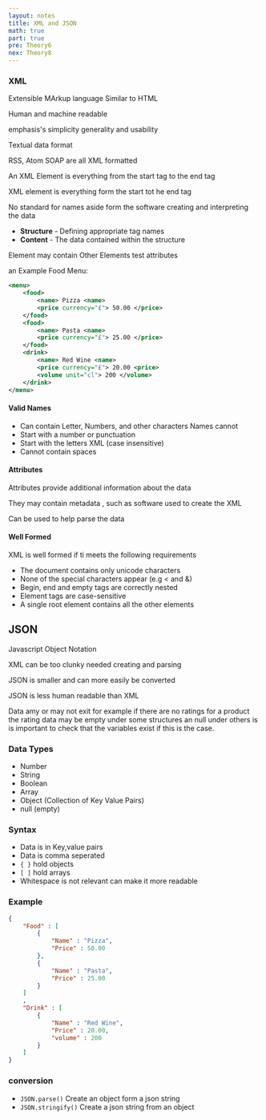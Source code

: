 ```yaml
---
layout: notes
title: XML and JSON
math: true
part: true
pre: Theory6
nex: Theory8
---
```



### XML
Extensible MArkup language
Similar to HTML

Human and machine readable

emphasis's simplicity  generality and usability

Textual data format

RSS, Atom SOAP are all XML formatted

An XML Element is everything from the start tag to the end tag

XML element is everything form the start tot he end tag

No standard for names aside form the software creating and interpreting the data

* __Structure__ - Defining appropriate tag names
* __Content__ - The data contained within the structure


Element may contain
    Other Elements
    test
    attributes

an Example Food Menu:
``` XML
<menu>
    <food>
        <name> Pizza <name>
        <price currency="£"> 50.00 </price>
    </food>
    <food>
        <name> Pasta <name>
        <price currency="£"> 25.00 </price>
    </food>
    <drink>
        <name> Red Wine <name>
        <price currency="£"> 20.00 <price>
        <volume unit="cl"> 200 </volume>
    </drink>
</menu>
```
#### Valid Names
* Can contain Letter, Numbers, and other characters
Names cannot
* Start with a number or punctuation
* Start with the letters XML (case insensitive)
* Cannot contain spaces

#### Attributes
Attributes provide additional information about the data

They may contain metadata , such as software used to create the XML

Can be used to help parse the data

#### Well Formed
XML is well formed if ti meets the following requirements
* The document contains only unicode characters
* None of the special characters appear (e.g < and &)
* Begin, end and empty tags are correctly nested
* Element tags are case-sensitive
* A single root element contains all the other elements


## JSON
Javascript Object Notation

XML can be too clunky needed creating and parsing 

JSON is smaller and can more easily be converted

JSON is less human readable than XML

Data amy or may not exit for example if there are no ratings for a product the
rating data may be empty under some structures an null under others is is important to check that the variables exist if this is the case.

### Data Types
* Number
* String
* Boolean
* Array
* Object (Collection of Key Value Pairs)
* null (empty)

### Syntax
* Data is in Key,value pairs
* Data is comma seperated
* `{ }` hold objects
* `[ ]` hold arrays
* Whitespace is not relevant can make it more readable

### Example
``` JSON
{
    "Food" : [
        {
            "Name" : "Pizza",
            "Price" : 50.00
        },
        {
            "Name" : "Pasta",
            "Price" : 25.00
        }
    ]
    ,
    "Drink" : [        
        {
            "Name" : "Red Wine",
            "Price" : 20.00,
            "volume" : 200
        }
    ]
}

```
### conversion

* `JSON.parse()` Create an object form a json string
* `JSON.stringify()` Create a json string from an object 
 